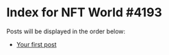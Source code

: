 # Index for NFT World #4193
Posts will be displayed in the order below:

- [Your first post](./001-first.md)

